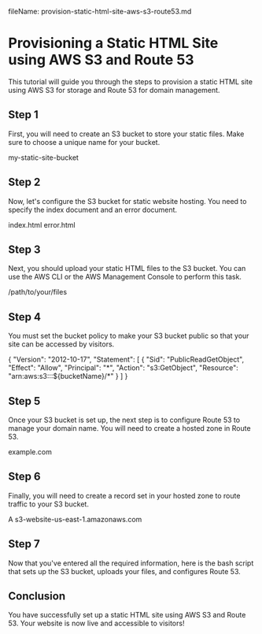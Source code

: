 fileName: provision-static-html-site-aws-s3-route53.md  
# Provisioning a Static HTML Site using AWS S3 and Route 53
This tutorial will guide you through the steps to provision a static HTML site using AWS S3 for storage and Route 53 for domain management.

## Step 1
First, you will need to create an S3 bucket to store your static files. Make sure to choose a unique name for your bucket.

<field label="bucketName" description="Enter a unique name for your S3 bucket">my-static-site-bucket</field>

## Step 2
Now, let's configure the S3 bucket for static website hosting. You need to specify the index document and an error document.

<field label="indexDocument" description="Enter the name of your index document">index.html</field>
<field label="errorDocument" description="Enter the name of your error document">error.html</field>

## Step 3
Next, you should upload your static HTML files to the S3 bucket. You can use the AWS CLI or the AWS Management Console to perform this task.

<field label="localFilePath" description="Path to your local HTML files">/path/to/your/files</field>

## Step 4
You must set the bucket policy to make your S3 bucket public so that your site can be accessed by visitors.

<yaml label="bucketPolicy" description="Enter your S3 bucket new policy">
{
  "Version": "2012-10-17",
  "Statement": [
    {
      "Sid": "PublicReadGetObject",
      "Effect": "Allow",
      "Principal": "*",
      "Action": "s3:GetObject",
      "Resource": "arn:aws:s3:::${bucketName}/*"
    }
  ]
}
</yaml>

## Step 5
Once your S3 bucket is set up, the next step is to configure Route 53 to manage your domain name. You will need to create a hosted zone in Route 53.

<field label="domainName" description="Enter your domain name">example.com</field>

## Step 6
Finally, you will need to create a record set in your hosted zone to route traffic to your S3 bucket. 

<field label="recordType" description="Enter the record type (A for address record)">A</field>
<field label="aliasTarget" description="Enter your S3 bucket endpoint">s3-website-us-east-1.amazonaws.com</field>

## Step 7
Now that you've entered all the required information, here is the bash script that sets up the S3 bucket, uploads your files, and configures Route 53.

<script>return `  
aws s3api create-bucket --bucket ${bucketName} --region us-east-1 --create-bucket-configuration LocationConstraint=us-east-1  
aws s3 website s3://${bucketName} --index-document ${indexDocument} --error-document ${errorDocument}  
aws s3 cp ${localFilePath} s3://${bucketName}/ --recursive  
aws s3api put-bucket-policy --bucket ${bucketName} --policy '${bucketPolicy}'  
aws route53 create-hosted-zone --name ${domainName} --caller-reference "my-zone-ref"  
aws route53 change-resource-record-sets --hosted-zone-id <your-hosted-zone-id> --change-batch '  
{  
  "Changes": [{  
      "Action": "CREATE",  
      "ResourceRecordSet": {  
          "Name": "${domainName}",  
          "Type": "${recordType}",  
          "AliasTarget": {  
              "HostedZoneId": "<your-s3-hosted-zone-id>",  
              "DNSName": "${aliasTarget}",  
              "EvaluateTargetHealth": false  
          }  
      }  
  }]  
}'  
`</script>  

## Conclusion
You have successfully set up a static HTML site using AWS S3 and Route 53. Your website is now live and accessible to visitors!
